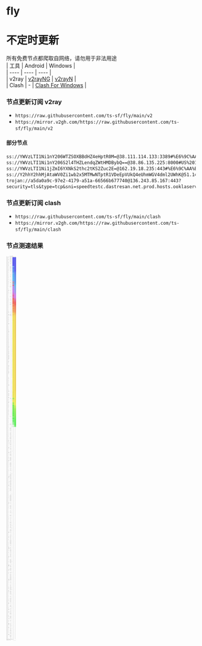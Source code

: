 # fly
# 不定时更新
所有免费节点都爬取自网络，请勿用于非法用途  
|  工具  | Android  | Windows  |  
|  ----  | ----   | ----  |  
| v2ray  | [v2rayNG](https://github.com/2dust/v2rayNG/releases) | [v2rayN](https://github.com/2dust/v2rayN/releases) |  
| Clash  | - | [Clash For Windows](https://github.com/2dust/clashN/releases) | 
  
### 节点更新订阅  v2ray
- `https://raw.githubusercontent.com/ts-sf/fly/main/v2`  
- `https://mirror.v2gh.com/https://raw.githubusercontent.com/ts-sf/fly/main/v2`  

#### 部分节点  
``` 
ss://YWVzLTI1Ni1nY206WTZSOXBBdHZ4eHptR0M=@38.111.114.133:3389#%E6%9C%AA%E7%9F%A52%201.9MB%2Fs
ss://YWVzLTI1Ni1nY206S2l4THZLendqZWtHMDBybQ==@38.86.135.225:8000#US%201.9MB%2Fs
ss://YWVzLTI1Ni1jZmI6YXNkS2thc2tKS2Zuc2E=@162.19.18.235:443#%E6%9C%AA%E7%9F%A53
ss://Y2hhY2hhMjAtaWV0Zi1wb2x5MTMwNTptR1VDeEpVUkQ4eUhmWGV4dml2UWhK@51.145.101.254:19054#%E6%9C%AA%E7%9F%A54%20168.9KB%2Fs
trojan://a5da0a9c-97e2-4179-a51a-66566b677740@136.243.85.167:443?security=tls&type=tcp&sni=speedtestc.dastresan.net.prod.hosts.ooklaserver.net#%E6%9C%AA%E7%9F%A55
```
### 节点更新订阅  clash
- `https://raw.githubusercontent.com/ts-sf/fly/main/clash`  
- `https://mirror.v2gh.com/https://raw.githubusercontent.com/ts-sf/fly/main/clash`  

### 节点测速结果
![image](traffic.png)
